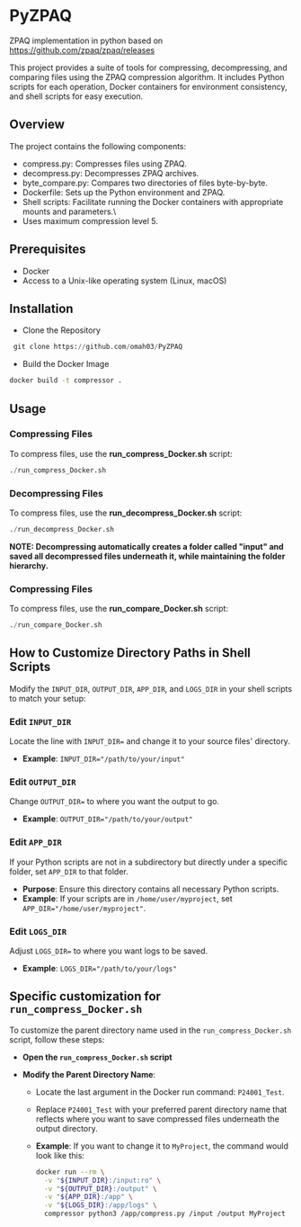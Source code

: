 # PyZPAQ
ZPAQ implementation in python based on https://github.com/zpaq/zpaq/releases

This project provides a suite of tools for compressing, decompressing, and comparing files using the ZPAQ compression algorithm. It includes Python scripts for each operation, Docker containers for environment consistency, and shell scripts for easy execution.

## Overview
The project contains the following components:

- compress.py: Compresses files using ZPAQ.
- decompress.py: Decompresses ZPAQ archives.
- byte_compare.py: Compares two directories of files byte-by-byte.
- Dockerfile: Sets up the Python environment and ZPAQ.
- Shell scripts: Facilitate running the Docker containers with appropriate mounts and parameters.\
- Uses maximum compression level 5. 

## Prerequisites
- Docker
- Access to a Unix-like operating system (Linux, macOS)

## Installation
- Clone the Repository
 ``` python
  git clone https://github.com/omah03/PyZPAQ

```
- Build the Docker Image
```bash
docker build -t compressor .
```

## Usage
### Compressing Files

To compress files, use the **run_compress_Docker.sh** script:

``` python
./run_compress_Docker.sh
```

### Decompressing Files

To compress files, use the **run_decompress_Docker.sh** script:

``` python
./run_decompress_Docker.sh
```
**NOTE:
Decompressing automatically creates a folder called "input" and saved all decompressed files underneath it, while maintaining the folder hierarchy.**
### Compressing Files

To compress files, use the **run_compare_Docker.sh** script:

``` python
./run_compare_Docker.sh
```
## How to Customize Directory Paths in Shell Scripts

Modify the `INPUT_DIR`, `OUTPUT_DIR`, `APP_DIR`, and `LOGS_DIR` in your shell scripts to match your setup:

### Edit `INPUT_DIR`
Locate the line with `INPUT_DIR=` and change it to your source files' directory.
- **Example**: `INPUT_DIR="/path/to/your/input"`

### Edit `OUTPUT_DIR`
Change `OUTPUT_DIR=` to where you want the output to go.
- **Example**: `OUTPUT_DIR="/path/to/your/output"`

### Edit `APP_DIR`
If your Python scripts are not in a subdirectory but directly under a specific folder, set `APP_DIR` to that folder.
- **Purpose**: Ensure this directory contains all necessary Python scripts.
- **Example**: If your scripts are in `/home/user/myproject`, set `APP_DIR="/home/user/myproject"`.

### Edit `LOGS_DIR`
Adjust `LOGS_DIR=` to where you want logs to be saved.
- **Example**: `LOGS_DIR="/path/to/your/logs"`

## Specific customization for  `run_compress_Docker.sh`

To customize the parent directory name used in the `run_compress_Docker.sh` script, follow these steps:

- **Open the `run_compress_Docker.sh` script**

- **Modify the Parent Directory Name**:
  - Locate the last argument in the Docker run command: `P24001_Test`.
  - Replace `P24001_Test` with your preferred parent directory name that reflects where you want to save compressed files underneath the output directory.

  - **Example**: If you want to change it to `MyProject`, the command would look like this:
    ```bash
    docker run --rm \
      -v "${INPUT_DIR}:/input:ro" \
      -v "${OUTPUT_DIR}:/output" \
      -v "${APP_DIR}:/app" \
      -v "${LOGS_DIR}:/app/logs" \
      compressor python3 /app/compress.py /input /output MyProject
    ```
